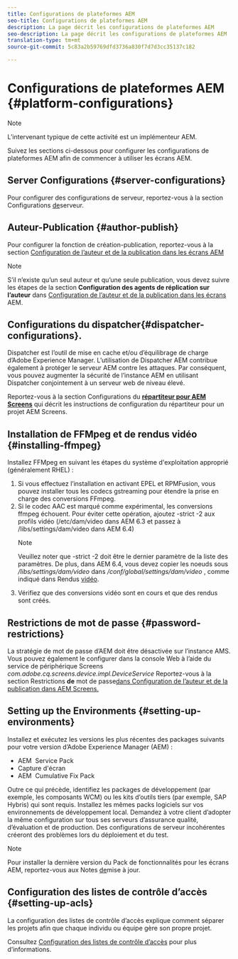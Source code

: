 ```yaml
---
title: Configurations de plateformes AEM
seo-title: Configurations de plateformes AEM
description: La page décrit les configurations de plateformes AEM
seo-description: La page décrit les configurations de plateformes AEM
translation-type: tm+mt
source-git-commit: 5c83a2b59769dfd3736a830f7d7d3cc35137c182

---
```


# Configurations de plateformes AEM {#platform-configurations}

>[!NOTE]
>
>L’intervenant typique de cette activité est un implémenteur AEM.

Suivez les sections ci-dessous pour configurer les configurations de plateformes AEM afin de commencer à utiliser les écrans AEM.

## Server Configurations {#server-configurations}

Pour configurer des configurations de serveur, reportez-vous à la section Configurations [de](https://helpx.adobe.com/experience-manager/6-5/screens/using/configuring-screens-introduction.html#ServerConfiguration)serveur.

## Auteur-Publication {#author-publish}

Pour configurer la fonction de création-publication, reportez-vous à la section [Configuration de l’auteur et de la publication dans les écrans AEM](https://helpx.adobe.com/experience-manager/6-5/screens/using/author-and-publish.html)

>[!NOTE]
>
> S’il n’existe qu’un seul auteur et qu’une seule publication, vous devez suivre les étapes de la section **Configuration des agents de réplication sur l’auteur** dans [Configuration de l’auteur et de la publication dans les écrans](https://helpx.adobe.com/experience-manager/6-5/screens/using/author-and-publish.html) AEM.

## Configurations du dispatcher{#dispatcher-configurations}.

Dispatcher est l’outil de mise en cache et/ou d’équilibrage de charge d’Adobe Experience Manager. L’utilisation de Dispatcher AEM contribue également à protéger le serveur AEM contre les attaques. Par conséquent, vous pouvez augmenter la sécurité de l’instance AEM en utilisant Dispatcher conjointement à un serveur web de niveau élevé.

Reportez-vous à la section Configurations du **[répartiteur pour AEM Screens](https://helpx.adobe.com/experience-manager/6-5/screens/using/dispatcher-configurations-aem-screens.html)** qui décrit les instructions de configuration du répartiteur pour un projet AEM Screens.

## Installation de FFMpeg et de rendus vidéo {#installing-ffmpeg}

Installez FFMpeg en suivant les étapes du système d'exploitation approprié (généralement RHEL) :

1. Si vous effectuez l’installation en activant EPEL et RPMFusion, vous pouvez installer tous les codecs gstreaming pour étendre la prise en charge des conversions FFmpeg.
1. Si le codec AAC est marqué comme expérimental, les conversions ffmpeg échouent. Pour éviter cette opération, ajoutez -strict -2 aux profils vidéo (/etc/dam/video dans AEM 6.3 et passez à /libs/settings/dam/video dans AEM 6.4)
   >[!NOTE]
   >
   > Veuillez noter que -strict -2 doit être le dernier paramètre de la liste des paramètres. De plus, dans AEM 6.4, vous devez copier les noeuds sous */libs/settings/dam/video* dans */conf/global/settings/dam/video* , comme indiqué dans Rendus [vidéo](https://helpx.adobe.com/experience-manager/6-5/screens/using/generating-renditions.html).
1. Vérifiez que des conversions vidéo sont en cours et que des rendus sont créés.

## Restrictions de mot de passe {#password-restrictions}

La stratégie de mot de passe d’AEM doit être désactivée sur l’instance AMS. Vous pouvez également le configurer dans la console Web à l’aide du service de périphérique Screens *com.adobe.cq.screens.device.impl.DeviceService* Reportez-vous à la section Restrictions **de** mot de passe[dans Configuration de l’auteur et de la publication dans AEM Screens.](https://helpx.adobe.com/experience-manager/6-5/screens/using/author-and-publish.html)

## Setting up the Environments {#setting-up-environments}

Installez et exécutez les versions les plus récentes des packages suivants pour votre version d’Adobe Experience Manager (AEM) :

* AEM  Service Pack 
* Capture d'écran
* AEM  Cumulative Fix Pack

Outre ce qui précède, identifiez les packages de développement (par exemple, les composants WCM) ou les kits d’outils tiers (par exemple, SAP Hybris) qui sont requis.
Installez les mêmes packs logiciels sur vos environnements de développement local. Demandez à votre client d’adopter la même configuration sur tous ses serveurs d’assurance qualité, d’évaluation et de production. Des configurations de serveur incohérentes créeront des problèmes lors du déploiement et du test.

>[!NOTE]
> Pour installer la dernière version du Pack de fonctionnalités pour les écrans AEM, reportez-vous aux Notes [de](https://helpx.adobe.com/experience-manager/6-5/screens/user-guide.html?topic=/experience-manager/6-5/screens/morehelp/release-notes.ug.js)mise à jour.

## Configuration des listes de contrôle d’accès {#setting-up-acls}

La configuration des listes de contrôle d’accès explique comment séparer les projets afin que chaque individu ou équipe gère son propre projet.

Consultez [Configuration des listes de contrôle d’accès](https://helpx.adobe.com/experience-manager/6-5/screens/using/setting-up-acls.html) pour plus d’informations.
